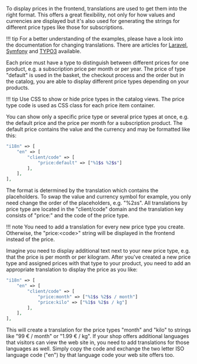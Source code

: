 To display prices in the frontend, translations are used to get them into the right format. This offers a great flexibility, not only for how values and currencies are displayed but it's also used for generating the strings for different price types like those for subscriptions.

!!! tip
    For a better understanding of the examples, please have a look into the documentation for changing translations. There are articles for [Laravel](../../start/laravel/overwrite-translations), [Symfony](../../start/symfony/overwrite-translations) and [TYPO3](../../start/typo3/overwrite-translations) available.

Each price must have a type to distinguish between different prices for one product, e.g. a subscription price per month or per year. The price of type "default" is used in the basket, the checkout process and the order but in the catalog, you are able to display different price types depending on your products.

!!! tip
    Use CSS to show or hide price types in the catalog views. The price type code is used as CSS class for each price item container.

You can show only a specific price type or several price types at once, e.g. the default price and the price per month for a subscription product. The default price contains the value and the currency and may be formatted like this:

```php
"i18n" => [
	"en" => [
		"client/code" => [
			"price:default" => ["%1$s %2$s"]
		],
	],
],
```

The format is determined by the translation which contains the placeholders. To swap the value and currency symbol for example, you only need change the order of the placeholders, e.g. "%2$s %1$s". All translations by price type are located in the "client/code" domain and the translation key consists of "price:" and the code of the price type.

!!! note
    You need to add a translation for every new price type you create. Otherwise, the "price:&lt;code&gt;" string will be displayed in the frontend instead of the price.

Imagine you need to display additional text next to your new price type, e.g. that the price is per month or per kilogram. After you've created a new price type and assigned prices with that type to your product, you need to add an appropriate translation to display the price as you like:

```php
"i18n" => [
	"en" => [
		"client/code" => [
			"price:month" => ["%1$s %2$s / month"]
			"price:kilo" => ["%1$s %2$s / kg"]
		],
	],
],
```

This will create a translation for the price types "month" and "kilo" to strings like "99 € / month" or "1.99 € / kg". If your shop offers additional languages that visitors can view the web site in, you need to add translations for those languages as well. Simply copy the code and exchange the two letter ISO language code ("en") by that language code your web site offers too.
